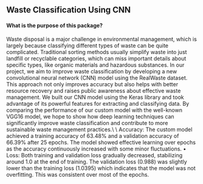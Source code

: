 ## Waste Classification Using CNN
#### **What is the purpose of this package?**
Waste disposal is a major challenge in environmental management, which is largely because classifying
different types of waste can be quite complicated. Traditional sorting methods usually simplify waste into
just landfill or recyclable categories, which can miss important details about specific types, like organic
materials and hazardous substances. In our project, we aim to improve waste classification by developing
a new convolutional neural network (CNN) model using the RealWaste dataset. This approach not only
improves accuracy but also helps with better resource recovery and raises public awareness about effective
waste management.
We built our CNN model using the Keras library and took advantage of its powerful features for extracting
and classifying data. By comparing the performance of our custom model with the well-known VGG16
model, we hope to show how deep learning techniques can significantly improve waste classification and
contribute to more sustainable waste management practices.\ 
\ 
Accuracy: The custom model achieved a training accuracy of 63.48% and a validation accuracy of
66.39% after 25 epochs. The model showed effective learning over epochs as the accuracy continuously
increased with some minor fluctuations.
• Loss: Both training and validation loss gradually decreased, stabilizing around 1.0 at the end of
training. The validation loss (0.988) was slightly lower than the training loss (1.0395) which indicates
that the model was not overfitting. This was consistent over most of the epochs.
